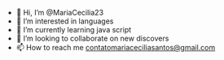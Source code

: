 - 👋 Hi, I’m @MariaCecilia23
- 👀 I’m interested in languages
- 🌱 I’m currently learning java script
- 💞️ I’m looking to collaborate on new discovers 
- 📫 How to reach me contatomariaceciliasantos@gmail.com

<!---
MariaCecilia23/MariaCecilia23 is a ✨ special ✨ repository because its `README.md` (this file) appears on your GitHub profile.
You can click the Preview link to take a look at your changes.
--->
